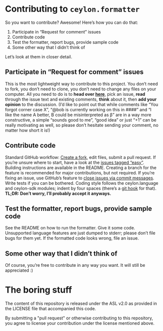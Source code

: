 Contributing to `ceylon.formatter`
==================================

So you want to contribute? Awesome! Here’s how you can do that:

1. Participate in “Request for comment” issues
2. Contribute code
3. Test the formatter, report bugs, provide sample code
4. Some other way that I didn’t think of

Let’s look at them in closer detail.

Participate in “Request for comment” issues
-------------------------------------------

This is the most lightweight way to contribute to this project. You don’t need to fork, you don’t need to clone, you don’t need to change any files on your computer. All you need to do is to **head over [here](https://github.com/lucaswerkmeister/ceylon.formatter/issues?labels=request+for+comments&page=1&state=open "issues tagged with \"request for comment\"")**, pick an issue, **read** through the issue text and existing comments, **think** about it, then **add your opinion** to the discussion. (I’d like to point out that while comments like “You forgot corner case X”, “@bob is currently working on this in ####” and “I like the name A better, B could be misinterpreted as β” are in a way more constructive, a simple “sounds good to me”, “good idea” or just “+1” can be really motivating as well, so please don’t hesitate sending your comment, no matter how short it is!)

Contribute code
---------------

Standard GitHub workflow: [Create a fork](https://github.com/lucaswerkmeister/ceylon.formatter/fork), edit files, submit a pull request. If you’re unsure where to start, have a look at the [issues tagged “easy”](https://github.com/lucaswerkmeister/ceylon.formatter/issues?labels=easy). Building instructions are available in the README. Creating a branch for the feature is recommended for major contributions, but not required. If you’re fixing an issue, use GitHub’s feature to [close issues via commit messages](https://help.github.com/articles/closing-issues-via-commit-messages). Write tests if you can be bothered. Coding style follows the ceylon.language and ceylon-sdk modules; indent by four spaces (there’s a [git hook](https://github.com/lucaswerkmeister/ceylon.formatter/wiki/Utilities#git-pre-commit-hook) for that). **TL;DR: Don’t worry, I’ll probably accept it anyways.**

Test the formatter, report bugs, provide sample code
----------------------------------------------------

See the README on how to run the formatter. Give it some code. Unsupported language features are just dumped to stderr; please don’t file bugs for them yet. If the formatted code looks wrong, file an issue.

Some other way that I didn’t think of
-------------------------------------

Of course, you’re free to contribute in any way you want. It will still be appreciated :)

The boring stuff
================

The content of this repository is released under the ASL v2.0 as provided in the LICENSE file that accompanied this code.

By submitting a "pull request" or otherwise contributing to this repository, you agree to license your contribution under the license mentioned above.
